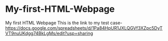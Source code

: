 # My-first-HTML-Webpage
My first HTML Webpage
This is the link to my test case-  https://docs.google.com/spreadsheets/d/1Pa84HpUR1JXLQGVf3XZpc5DyTVT9nuUKdgg74BkLgMs/edit?usp=sharing
